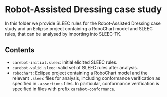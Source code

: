 # Robot-Assisted Dressing case study
In this folder we provide SLEEC rules for the Robot-Assisted Dressing case study and an Eclipse project containing
a RoboChart model and SLEEC rules, that can be analysed by importing into SLEEC-TK.

## Contents
* `carebot-initial.sleec`: initial elicited SLEEC rules.
* `carebot-valid.sleec`: valid set of SLEEC rules after analysis.
* `robochart`: Eclipse project containing a RoboChart model and the relevant `.sleec` files for analysis,
   including conformance verification as specified in `.assertions` files. In particular, conformance
   verification is specified in files with prefix `carebot-conformance`.
